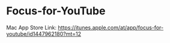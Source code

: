 # Focus-for-YouTube

Mac App Store Link: https://itunes.apple.com/at/app/focus-for-youtube/id1447962180?mt=12
